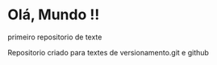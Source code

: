 # Olá, Mundo !!
 primeiro repositorio  de texte

 Repositorio criado para textes de versionamento.git e github
 
